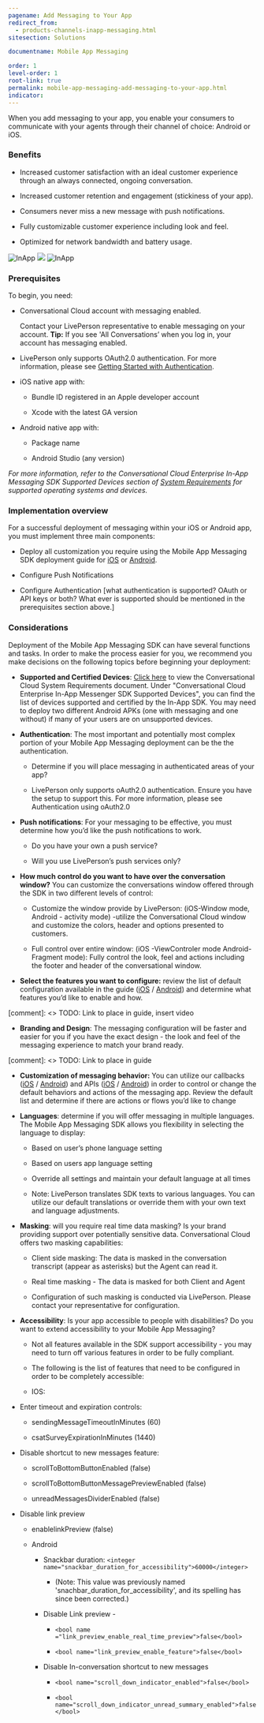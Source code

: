 ```yaml
---
pagename: Add Messaging to Your App
redirect_from:
  - products-channels-inapp-messaging.html
sitesection: Solutions

documentname: Mobile App Messaging

order: 1
level-order: 1
root-link: true
permalink: mobile-app-messaging-add-messaging-to-your-app.html
indicator:
---
```


When you add messaging to your app, you enable your consumers to communicate with your agents through their channel of choice: Android or iOS.

### Benefits
* Increased customer satisfaction with an ideal customer experience through an always connected, ongoing conversation.

* Increased customer retention and engagement (stickiness of your app).

* Consumers never miss a new message with push notifications.

* Fully customizable customer experience including look and feel.

* Optimized for network bandwidth and battery usage.

<img src="img/inapp1.png" alt="InApp" style="max-width:230px;max-height:700px;"> <img src="img/inapp2.png" style="max-width:230px;max-height:700px;"> <img src="img/inapp3.png" alt="InApp" style="max-width:230px;max-height:700px;">

### Prerequisites

To begin, you need:

* Conversational Cloud account with messaging enabled.
  
  <div class="notice">Contact your LivePerson representative to enable messaging on your account.  <b>Tip:</b> If you see 'All Conversations’ when you log in, your account has messaging enabled.</div>

* LivePerson only supports OAuth2.0 authentication. For more information, please see [Getting Started with Authentication](/essential-resources-getting-started-with-authentication.html).

* iOS native app with:

   * Bundle ID registered in an Apple developer account

   * Xcode with the latest GA version

* Android native app with:

   * Package name 

   * Android Studio (any version)

*For more information, refer to the Conversational Cloud Enterprise In-App Messaging SDK Supported Devices section of [System Requirements](https://s3-eu-west-1.amazonaws.com/ce-sr/CA/Admin/Sys+req/System+requirements.pdf) for supported operating systems and devices.* 

### Implementation overview

For a successful deployment of messaging within your iOS or Android app, you must implement three main components:

* Deploy all customization you require using the Mobile App Messaging SDK deployment guide for [iOS](consumer-experience-ios-sdk-quick-start.html) or [Android](android-quickstart.html). 

* Configure Push Notifications

* Configure Authentication [what authentication is supported?  OAuth or API keys or both? What ever is supported should be mentioned in the prerequisites section above.]

### Considerations

Deployment of the Mobile App Messaging SDK can have several functions and tasks.  In order to make the process easier for you, we recommend you make decisions on the following topics before beginning your deployment:

* **Supported and Certified Devices**: [Click here](https://s3-eu-west-1.amazonaws.com/ce-sr/CA/Admin/Sys+req/System+requirements.pdf) to view the Conversational Cloud System Requirements document. Under "Conversational Cloud Enterprise In-App Messenger SDK Supported Devices", you can find the list of devices supported and certified by the In-App SDK. You may need to deploy two different Android APKs (one with messaging and one without) if many of your users are on unsupported devices.

* **Authentication**: The most important and potentially most complex portion of your Mobile App Messaging deployment can be the the authentication.  

    * Determine if you will place messaging in authenticated areas of your app?

    * LivePerson only supports oAuth2.0 authentication.  Ensure you have the setup to support this.  For more information, please see Authentication using oAuth2.0

* **Push notifications**: For your messaging to be effective, you must determine how you’d like the push notifications to work.

    * Do you have your own a push service?

    * Will you use LivePerson’s push services only?

* **How much control do you want to have over the conversation window?** You can customize the conversations window offered through the SDK in two different levels of control:

    * Customize the window provide by LivePerson: (iOS-Window mode, Android - activity mode) -utilize the Conversational Cloud window and customize the colors, header and options presented to customers.

    * Full control over entire window: (iOS -ViewControler mode Android- Fragment mode): Fully control the look, feel and actions including the footer and header of the conversational window.

* **Select the features you want to configure:** review the list of default configuration available in the guide ([iOS](/consumer-experience-ios-sdk-configuring-the-sdk.html) / [Android](/android-authentication.html)) and determine what features you’d like to enable and how.

[comment]: <> TODO: Link to place in guide, insert video

* **Branding and Design**: The messaging configuration will be faster and easier for you if you have the exact design - the look and feel of the messaging experience to match your brand ready.

[comment]: <> TODO: Link to place in guide

* **Customization of messaging behavior:** You can utilize our callbacks ([iOS](consumer-experience-ios-sdk-callbacks-index.html) / [Android](/android-callbacks-index.html)) and APIs ([iOS](consumer-experience-ios-sdk-initialize.html) / [Android](/android-initializeproperties.html)) in order to control or change the default behaviors and actions of the messaging app.  Review the default list and determine if there are actions or flows you’d like to change

* **Languages**: determine if you will offer messaging in multiple languages.  The Mobile App Messaging SDK allows you flexibility in selecting the language to display:

    * Based on user’s phone language setting

    * Based on users app language setting

    * Override all settings and maintain your default language at all times

    * Note: LivePerson translates SDK texts to various languages.  You can utilize our default translations or override them with your own text and language adjustments.

* **Masking**: will you require real time data masking? Is your brand providing support over potentially sensitive data.  Conversational Cloud offers two masking capabilities:

    * Client side masking: The data is masked in the conversation transcript (appear as asterisks) but the Agent can read it.

    * Real time masking - The data is masked for both Client and Agent

    * Configuration of such masking is conducted via LivePerson.  Please contact your representative for configuration.

* **Accessibility**: Is your app accessible to people with disabilities? Do you want to extend accessibility to your Mobile App Messaging?

    * Not all features available in the SDK support accessibility - you may need to turn off various features in order to be fully compliant.  

    * The following is the list of features that need to be configured in order to be completely accessible:

    * IOS:

* Enter timeout and expiration controls:

    * sendingMessageTimeoutInMinutes (60)

    * csatSurveyExpirationInMinutes (1440)

* Disable shortcut to new messages feature:

    * scrollToBottomButtonEnabled (false)

    * scrollToBottomButtonMessagePreviewEnabled (false)

    * unreadMessagesDividerEnabled (false)

* Disable link preview

    * enablelinkPreview (false)

    * Android

        * Snackbar duration: `<integer name="snackbar_duration_for_accessibility">60000</integer>`

            * (Note: This value was previously named 'snachbar_duration_for_accessibility', and its spelling has since been corrected.)

        * Disable Link preview -

            * `<bool name ="link_preview_enable_real_time_preview">false</bool>`

            * `<bool name="link_preview_enable_feature">false</bool>`

        * Disable In-conversation shortcut to new messages

            * `<bool name="scroll_down_indicator_enabled">false</bool>`

            * `<bool name="scroll_down_indicator_unread_summary_enabled">false</bool>`
